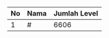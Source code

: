 | No | Nama            | Jumlah Level |
|----|-----------------|--------------|
| 1  | #    |    6606        |
